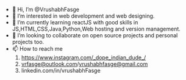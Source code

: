 - 👋 Hi, I’m @VrushabhFasge
- 👀 I’m interested in web development and web designing.
- 🌱 I’m currently learning reactJS with good skills in JS,HTML,CSS,Java,Python,Web hosting and version management.
- 💞️ I’m looking to collaborate on open source projects and personal projects too.
- 📫 How to reach me 
  1. https://www.instagram.com/_dope_indian_dude_/
  2. vrfasge@outlook.com/vrushabhfasge@gmail.com
  3. linkedin.com/in/vrushabhFasge

<!---
VrushabhFasge/VrushabhFasge is a ✨ special ✨ repository because its `README.md` (this file) appears on your GitHub profile.
You can click the Preview link to take a look at your changes.
--->
